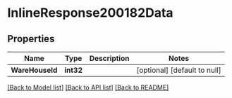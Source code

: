 # InlineResponse200182Data

## Properties
Name | Type | Description | Notes
------------ | ------------- | ------------- | -------------
**WareHouseId** | **int32** |  | [optional] [default to null]

[[Back to Model list]](../README.md#documentation-for-models) [[Back to API list]](../README.md#documentation-for-api-endpoints) [[Back to README]](../README.md)

